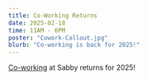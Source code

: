 ```yaml
---
title: Co-Working Returns
date: 2025-02-18
time: 11AM - 6PM
poster: "Cowork-Callout.jpg"
blurb: "Co-working is back for 2025!"
---
```


[Co-working](../../coworking) at Sabby returns for 2025!
